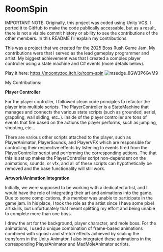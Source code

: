 # RoomSpin
 
IMPORTANT NOTE: Originally, this project was coded using Unity VCS. I ported it to GitHub to make the code publically accessable, but as a result, there is not a visible commit history or ability to see the contributions of the other members. In this README I'll explain my contributions.

This was a project that we created for the 2025 Boss Rush Game Jam. My contributions were that I served as the lead gameplay programmer and artist. My biggest achievement was that I created a complex player controller using a state machine and C# events (more details below).

Play it here: https://moontyzoo.itch.io/room-spin
![msedge_8GW3P6GvM9](https://github.com/user-attachments/assets/1a939c62-f4a9-458f-8f11-d695f88f468a)

My Contributions:

**Player Controller**

For the player controller, I followed clean code principles to refactor the player into multiple scripts. The PlayerController is a StateMachine that manages and connects the various
state scripts (such as grounded, aeriel, grappling, wall sliding, etc..). Inside of the player controller are tons of events that fire based on the actions the player performs, such
as jumping, shooting, etc...

There are various other scripts attached to the player, such as PlayerAnimator, PlayerSounds, and PlayerVFX which are responsible for controlling their respective effects by listening
to events fired from the PlayerController script and performing the corresponding actions. The that this is set up makes the PlayerController script non-dependent on the animations, sounds,
or vfx, and all of these scripts can hypothetically be removed and the base functionality will still work.

**Artwork/Animation Integration**

Initially, we were supposed to be working with a dedicated artist, and I would have the role of integrating their art and animations into the game. Due to some complications, this member was
unable to participate in the game jam. In his place, I took the role as the artist since I have some pixel art skills, but unfortunately that meant splitting my effort and being unable to complete
more than one boss.

I drew the art for the background, player character, and mole boss. For the animations, I used a unique combination of frame-based animations combined with squash and stretch effects achieved
by scaling the transform in the Unity Animator. I also integrated these animations in the corresponding PlayerAnimator and MadMoleAnimator scripts.
